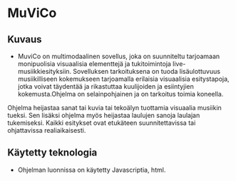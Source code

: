 # MuViCo

## Kuvaus

- MuviCo on multimodaalinen sovellus, joka on suunniteltu tarjoamaan monipuolisia visuaalisia elementtejä ja tukitoimintoja live-musiikkiesityksiin. Sovelluksen tarkoituksena on tuoda lisäulottuvuus musiikilliseen kokemukseen tarjoamalla erilaisia visuaalisia esitystapoja, 
jotka voivat täydentää ja rikastuttaa kuulijoiden ja esiintyjien kokemusta.Ohjelma on selainpohjainen ja on tarkoitus toimia koneella. 

Ohjelma heijastaa sanat tai kuvia tai tekoälyn tuottamia visuaalia musiikin tueksi.
Sen lisäksi ohjelma myös heijastaa laulujen sanoja laulajan tukemiseksi. Kaikki 
esitykset ovat etukäteen suunnitettavissa tai ohjattavissa realiaikaisesti. 

## Käytetty teknologia
 
- Ohjelman luonnissa on käytetty Javascriptia, html. 
